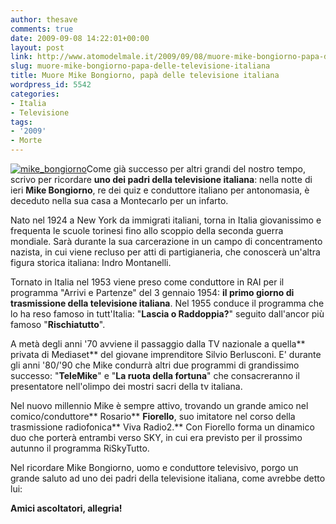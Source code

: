 ```yaml
---
author: thesave
comments: true
date: 2009-09-08 14:22:01+00:00
layout: post
link: http://www.atomodelmale.it/2009/09/08/muore-mike-bongiorno-papa-delle-televisione-italiana/
slug: muore-mike-bongiorno-papa-delle-televisione-italiana
title: Muore Mike Bongiorno, papà delle televisione italiana
wordpress_id: 5542
categories:
- Italia
- Televisione
tags:
- '2009'
- Morte
---
```


[![mike_bongiorno](http://www.atomodelmale.it/wp-content/uploads/2009/09/mike_bongiorno.jpg)](http://www.atomodelmale.it/wp-content/uploads/2009/09/mike_bongiorno.jpg)Come già successo per altri grandi del nostro tempo, scrivo per ricordare **uno dei padri della televisione italiana**: nella notte di ieri **Mike Bongiorno**, re dei quiz e conduttore italiano per antonomasia, è deceduto nella sua casa a Montecarlo per un infarto.

Nato nel 1924 a New York da immigrati italiani, torna in Italia giovanissimo e frequenta le scuole torinesi fino allo scoppio della seconda guerra mondiale. Sarà durante la sua carcerazione in un campo di concentramento nazista, in cui viene recluso per atti di partigianeria,  che conoscerà un'altra figura storica italiana: Indro Montanelli.

Tornato in Italia nel 1953 viene preso come conduttore in RAI per il programma "Arrivi e Partenze" del 3 gennaio 1954: **il primo giorno di trasmissione della televisione italiana**. Nel 1955 conduce il programma che lo ha reso famoso in tutt'Italia: "**Lascia o Raddoppia?**" seguito dall'ancor più famoso "**Rischiatutto**".

A metà degli anni '70 avviene il passaggio dalla TV nazionale a quella** privata di Mediaset** del giovane imprenditore Silvio Berlusconi. E' durante gli anni '80/'90 che Mike condurrà altri due programmi di grandissimo successo: "**TeleMike**" e "**La ruota della fortuna**" che consacreranno il presentatore nell'olimpo dei mostri sacri della tv italiana.

Nel nuovo millennio Mike è sempre attivo, trovando un grande amico nel comico/conduttore** Rosario** **Fiorello**, suo imitatore nel corso della trasmissione radiofonica** Viva Radio2.** Con Fiorello forma un dinamico duo che porterà entrambi verso SKY, in cui era previsto per il prossimo autunno il programma RiSkyTutto.

Nel ricordare Mike Bongiorno, uomo e conduttore televisivo, porgo un grande saluto ad uno dei padri della televisione italiana, come avrebbe detto lui:


**Amici ascoltatori, allegria!**
